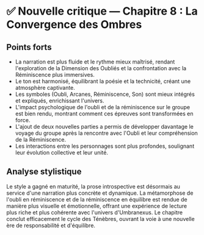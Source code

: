 # ✅ Nouvelle critique — Chapitre 8 : La Convergence des Ombres

## Points forts
- La narration est plus fluide et le rythme mieux maîtrisé, rendant l'exploration de la Dimension des Oubliés et la confrontation avec la Réminiscence plus immersives.
- Le ton est harmonisé, équilibrant la poésie et la technicité, créant une atmosphère captivante.
- Les symboles (Oubli, Arcanes, Réminiscence, Son) sont mieux intégrés et expliqués, enrichissant l'univers.
- L'impact psychologique de l'oubli et de la réminiscence sur le groupe est bien rendu, montrant comment ces épreuves sont transformées en force.
- L'ajout de deux nouvelles parties a permis de développer davantage le voyage du groupe après la rencontre avec l'Oubli et leur compréhension de la Réminiscence.
- Les interactions entre les personnages sont plus profondes, soulignant leur évolution collective et leur unité.

## Analyse stylistique
Le style a gagné en maturité, la prose introspective est désormais au service d'une narration plus concrète et dynamique. La métamorphose de l'oubli en réminiscence et de la réminiscence en équilibre est rendue de manière plus visuelle et émotionnelle, offrant une expérience de lecture plus riche et plus cohérente avec l'univers d'Umbranexus. Le chapitre conclut efficacement le cycle des Ténèbres, ouvrant la voie à une nouvelle ère de responsabilité et d'équilibre.